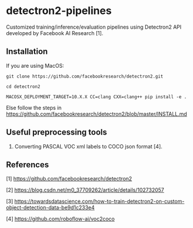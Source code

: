# detectron2-pipelines
Customized training/inference/evaluation pipelines using Detectron2 API developed by Facebook AI Research [1].

## Installation
If you are using MacOS:
```
git clone https://github.com/facebookresearch/detectron2.git

cd detectron2

MACOSX_DEPLOYMENT_TARGET=10.X.X CC=clang CXX=clang++ pip install -e .
```
Else follow the steps in https://github.com/facebookresearch/detectron2/blob/master/INSTALL.md

## Useful preprocessing tools
1. Converting PASCAL VOC xml labels to COCO json format [4].

## References
[1] https://github.com/facebookresearch/detectron2

[2] https://blog.csdn.net/m0_37709262/article/details/102732057

[3] https://towardsdatascience.com/how-to-train-detectron2-on-custom-object-detection-data-be9d1c233e4

[4] https://github.com/roboflow-ai/voc2coco
